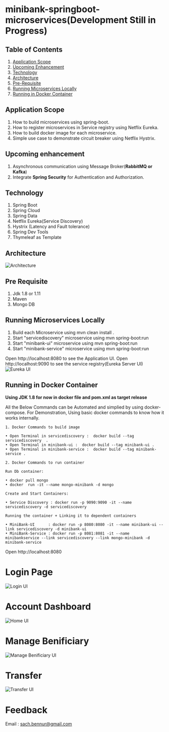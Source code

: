 # minibank-springboot-microservices(Development Still in Progress)

## Table of Contents ##
1. [Application Scope](#Application-Scope)
2. [Upcoming Enhancement](#Upcoming-enhancement)
3. [Technology](#Technology)
4. [Architecture](#Architecture)
5. [Pre-Requisite](#Pre-Requisite)
6. [Running Microservices Locally](#Running-Microservices-Locally)
7. [Running in Docker Container](#Running-in-Docker-Container)

## Application Scope ##

1. How to build microservices using spring-boot. 
2. How to register microservices in Service registry using Netflix Eureka.
3. How to build docker image for each microservice. 
4. Simple use case to demonstrate circuit breaker using Netflix Hystrix.

## Upcoming enhancement ##
1. Asynchronous communication using Message Broker(**RabbitMQ or Kafka**)
2. Integrate **Spring Security** for Authentication and Authorization.

## Technology ##
1. Spring Boot
2. Spring Cloud
3. Spring Data
4. Netflix Eureka(Service Discovery)
5. Hystrix (Latency and Fault tolerance)
6. Spring Dev Tools
7. Thymeleaf as Template

## Architecture ##
<a><img src="docs/images/Architecture.png" alt="Architecture"></a>

## Pre Requisite ##
1. Jdk 1.8 or 1.11
2. Maven
3. Mongo DB

## Running Microservices Locally ##

1. Build each Microservice using mvn clean install .
2. Start "servicediscovery" microservice using mvn spring-boot:run
3. Start "minibank-ui" microservice using mvn spring-boot:run
4. Start "minibank-service" microservice using mvn spring-boot:run

Open http://localhost:8080 to see the Application UI.
Open http://localhost:9090 to see the service registry(Eureka Server UI)
<a><img src="docs/images/Eureka.png" alt="Eureka UI"></a>


## Running in Docker Container ##

**Using JDK 1.8 for now in docker file and pom.xml as target release**

All the Below Commands can be Automated and simplied by using docker-compose.
For Demonstration, Using basic docker commands to know how it works internally.

	1. Docker Commands to build image
	 
	• Open Terminal in servicediscovery :  docker build --tag servicediscovery  .
	• Open Terminal in minibank-ui :  docker build --tag minibank-ui .
	• Open Terminal in minibank-service :  docker build --tag minibank-service .

	2. Docker Commands to run container

	Run Db container:  
	
	• docker pull mongo
	• docker  run -it --name mongo-minibank -d mongo
		
	Create and Start Containers:

	• Service Discovery : docker run -p 9090:9090 -it --name servicediscovery -d servicediscovery
	
	Running the container + Linking it to dependent containers
	
	• MiniBank-UI      : docker run -p 8080:8080 -it --name minibank-ui --link servicediscovery -d minibank-ui
	• MiniBank-Service : docker run -p 8081:8081 -it --name minibankservice --link servicediscovery --link mongo-minibank -d minibank-service


Open http://localhost:8080

# Login Page

<a><img src="docs/images/Login.png" alt="Login UI"></a>

# Account Dashboard

<a><img src="docs/images/Home.png" alt="Home UI"></a>

# Manage Benificiary

<a><img src="docs/images/Manage.png" alt="Manage Benificiary UI"></a>

# Transfer

<a><img src="docs/images/Transfer.png" alt="Transfer UI"></a>


# Feedback
Email : sach.bennur@gmail.com
